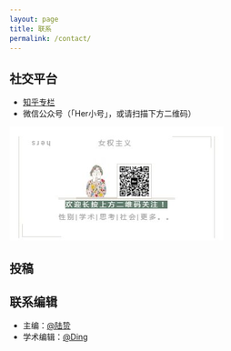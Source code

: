 ```yaml
---
layout: page
title: 联系
permalink: /contact/
---
```


## 社交平台

- [知乎专栏](https://zhuanlan.zhihu.com/herstoria)
- 微信公众号（「Her小号」，或请扫描下方二维码）

![](images/footer.jpg)

## 投稿



<script language="JavaScript" type="text/javascript">
  var u = "981242716";
  var arr = "@";
  var d = "qq";
  var dot = ".";
  var t = "com";
  document.write("请发邮件至" + "<a href=" + "mail" + "to:" + u + arr + d + dot + t
        + ">" + "此邮箱" + "</a>" + "。");
</script>

## 联系编辑

- 主编：[@陆贽](https://www.zhihu.com/people/ru-shi-shuo-59)
- 学术编辑：[@Ding](https://www.zhihu.com/people/shannon403)